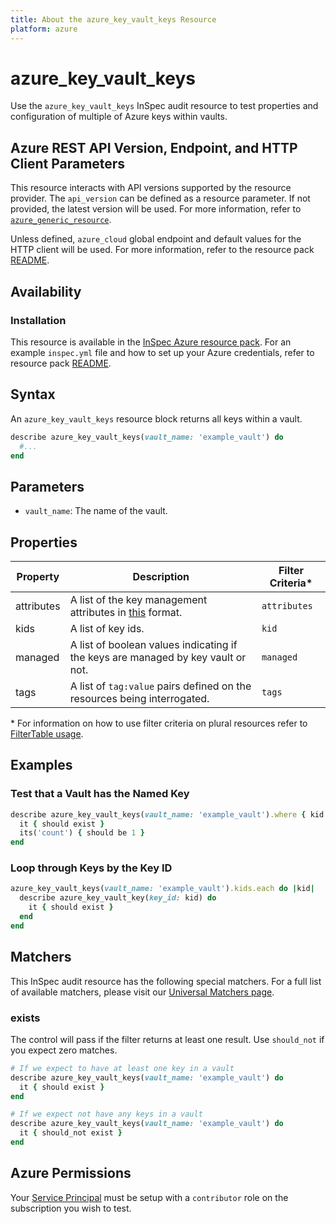 ```yaml
---
title: About the azure_key_vault_keys Resource
platform: azure
---
```


# azure_key_vault_keys

Use the `azure_key_vault_keys` InSpec audit resource to test properties and configuration of multiple of Azure keys within vaults.

## Azure REST API Version, Endpoint, and HTTP Client Parameters

This resource interacts with API versions supported by the resource provider.
The `api_version` can be defined as a resource parameter.
If not provided, the latest version will be used.
For more information, refer to [`azure_generic_resource`](azure_generic_resource.md).

Unless defined, `azure_cloud` global endpoint and default values for the HTTP client will be used.
For more information, refer to the resource pack [README](../../README.md).

## Availability

### Installation

This resource is available in the [InSpec Azure resource pack](https://github.com/inspec/inspec-azure). 
For an example `inspec.yml` file and how to set up your Azure credentials, refer to resource pack [README](../../README.md#Service-Principal).

## Syntax

An `azure_key_vault_keys` resource block returns all keys within a vault.
```ruby
describe azure_key_vault_keys(vault_name: 'example_vault') do
  #...
end
```
## Parameters

- `vault_name`: The name of the vault.

## Properties

|Property       | Description                                                                          | Filter Criteria<superscript>*</superscript> |
|---------------|--------------------------------------------------------------------------------------|-----------------|
| attributes    | A list of the key management attributes in [this](https://docs.microsoft.com/en-us/rest/api/keyvault/getkey/getkey#keyattributes) format.  | `attributes`            |
| kids          | A list of key ids.                                                                   | `kid`           |
| managed       | A list of boolean values indicating if the keys are managed by key vault or not.     | `managed`       |
| tags          | A list of `tag:value` pairs defined on the resources being interrogated.             | `tags`          |

<superscript>*</superscript> For information on how to use filter criteria on plural resources refer to [FilterTable usage](https://github.com/inspec/inspec/blob/master/dev-docs/filtertable-usage.md).

## Examples

### Test that a Vault has the Named Key
```ruby
describe azure_key_vault_keys(vault_name: 'example_vault').where { kid.include?('my_key')} do
  it { should exist }
  its('count') { should be 1 }
end
```
### Loop through Keys by the Key ID
```ruby
azure_key_vault_keys(vault_name: 'example_vault').kids.each do |kid|
  describe azure_key_vault_key(key_id: kid) do
    it { should exist }
  end 
end
```
## Matchers

This InSpec audit resource has the following special matchers. For a full list of available matchers, please visit our [Universal Matchers page](https://www.inspec.io/docs/reference/matchers/).

### exists

The control will pass if the filter returns at least one result. Use `should_not` if you expect zero matches.
```ruby
# If we expect to have at least one key in a vault
describe azure_key_vault_keys(vault_name: 'example_vault') do
  it { should exist }
end

# If we expect not have any keys in a vault
describe azure_key_vault_keys(vault_name: 'example_vault') do
  it { should_not exist }
end
```
## Azure Permissions

Your [Service Principal](https://docs.microsoft.com/en-us/azure/azure-resource-manager/resource-group-create-service-principal-portal) must be setup with a `contributor` role on the subscription you wish to test.
